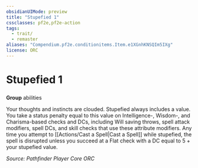```yaml
---
obsidianUIMode: preview
title: "Stupefied 1"
cssclasses: pf2e,pf2e-action
tags:
  - trait/
  - remaster
aliases: "Compendium.pf2e.conditionitems.Item.e1XGnhKNSQIm5IXg"
license: ORC
---
```

# Stupefied 1

### 

**Group** abilities




Your thoughts and instincts are clouded. Stupefied always includes a value. You take a status penalty equal to this value on Intelligence-, Wisdom-, and Charisma-based checks and DCs, including Will saving throws, spell attack modifiers, spell DCs, and skill checks that use these attribute modifiers. Any time you attempt to [[Actions/Cast a Spell|Cast a Spell]] while stupefied, the spell is disrupted unless you succeed at a Flat check with a DC equal to 5 + your stupefied value.

*Source: Pathfinder Player Core*
*ORC*